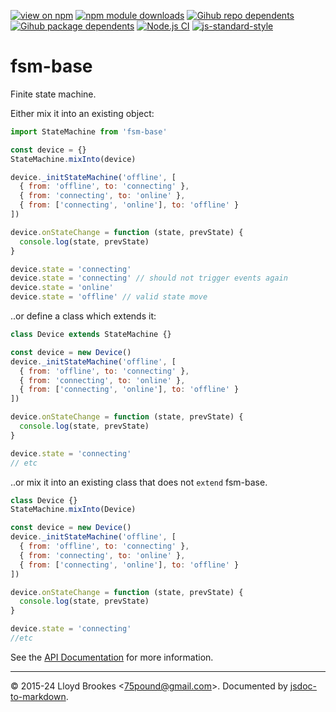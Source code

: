 [![view on npm](https://badgen.net/npm/v/fsm-base)](https://www.npmjs.org/package/fsm-base)
[![npm module downloads](https://badgen.net/npm/dt/fsm-base)](https://www.npmjs.org/package/fsm-base)
[![Gihub repo dependents](https://badgen.net/github/dependents-repo/75lb/fsm-base)](https://github.com/75lb/fsm-base/network/dependents?dependent_type=REPOSITORY)
[![Gihub package dependents](https://badgen.net/github/dependents-pkg/75lb/fsm-base)](https://github.com/75lb/fsm-base/network/dependents?dependent_type=PACKAGE)
[![Node.js CI](https://github.com/75lb/fsm-base/actions/workflows/node.js.yml/badge.svg)](https://github.com/75lb/fsm-base/actions/workflows/node.js.yml)
[![js-standard-style](https://img.shields.io/badge/code%20style-standard-brightgreen.svg)](https://github.com/feross/standard)

# fsm-base

Finite state machine.

Either mix it into an existing object:

```js
import StateMachine from 'fsm-base'

const device = {}
StateMachine.mixInto(device)

device._initStateMachine('offline', [
  { from: 'offline', to: 'connecting' },
  { from: 'connecting', to: 'online' },
  { from: ['connecting', 'online'], to: 'offline' }
])

device.onStateChange = function (state, prevState) {
  console.log(state, prevState)
}

device.state = 'connecting'
device.state = 'connecting' // should not trigger events again
device.state = 'online'
device.state = 'offline' // valid state move
```

..or define a class which extends it:

```js
class Device extends StateMachine {}

const device = new Device()
device._initStateMachine('offline', [
  { from: 'offline', to: 'connecting' },
  { from: 'connecting', to: 'online' },
  { from: ['connecting', 'online'], to: 'offline' }
])

device.onStateChange = function (state, prevState) {
  console.log(state, prevState)
}

device.state = 'connecting'
// etc
```

..or mix it into an existing class that does not `extend` fsm-base.

```js
class Device {}
StateMachine.mixInto(Device)

const device = new Device()
device._initStateMachine('offline', [
  { from: 'offline', to: 'connecting' },
  { from: 'connecting', to: 'online' },
  { from: ['connecting', 'online'], to: 'offline' }
])

device.onStateChange = function (state, prevState) {
  console.log(state, prevState)
}

device.state = 'connecting'
//etc
```

See the [API Documentation](https://github.com/75lb/fsm-base/tree/master/docs/api.md) for more information.

* * *

&copy; 2015-24 Lloyd Brookes \<75pound@gmail.com\>. Documented by [jsdoc-to-markdown](https://github.com/jsdoc2md/jsdoc-to-markdown).
